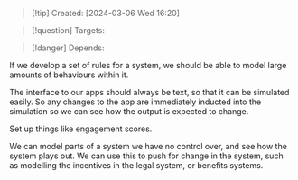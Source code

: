 
>[!tip] Created: [2024-03-06 Wed 16:20]

>[!question] Targets: 

>[!danger] Depends: 

If we develop a set of rules for a system, we should be able to model large amounts of behaviours within it.

The interface to our apps should always be text, so that it can be simulated easily.
So any changes to the app are immediately inducted into the simulation so we can see how the output is expected to change.

Set up things like engagement scores.

We can model parts of a system we have no control over, and see how the system plays out.  We can use this to push for change in the system, such as modelling the incentives in the legal system, or benefits systems.